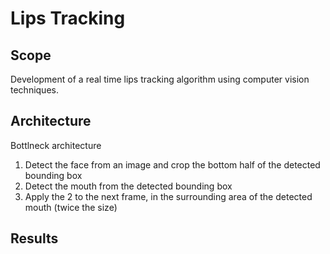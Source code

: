 # Lips Tracking
## Scope
Development of a real time lips tracking algorithm using computer vision techniques. 
## Architecture
Bottlneck architecture
1. Detect the face from an image and crop the bottom half of the detected bounding box
2. Detect the mouth from the detected bounding box
3. Apply the 2 to the next frame, in the surrounding area of the detected mouth (twice the size)

## Results

